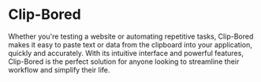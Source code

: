 # Clip-Bored
Whether you're testing a website or automating repetitive tasks, Clip-Bored makes it easy to paste text or data from the clipboard into your application, quickly and accurately. With its intuitive interface and powerful features, Clip-Bored is the perfect solution for anyone looking to streamline their workflow and simplify their life.
